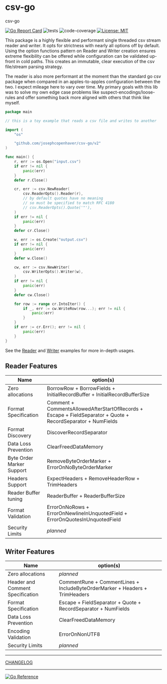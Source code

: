# csv-go

csv-go

[![Go Report Card](https://goreportcard.com/badge/github.com/josephcopenhaver/csv-go)](https://goreportcard.com/report/github.com/josephcopenhaver/csv-go/v2)
![tests](https://github.com/josephcopenhaver/csv-go/actions/workflows/tests.yaml/badge.svg)
![code-coverage](https://img.shields.io/badge/code_coverage-100%25-rgb%2852%2C208%2C88%29)
[![License: MIT](https://img.shields.io/badge/License-MIT-yellow.svg)](LICENSE)

This package is a highly flexible and performant single threaded csv stream reader and writer. It opts for strictness with nearly all options off by default. Using the option functions pattern on Reader and Writer creation ensures extreme flexibility can be offered while configuration can be validated up-front in cold paths. This creates an immutable, clear execution of the csv file/stream parsing strategy.

The reader is also more performant at the moment than the standard go csv package when compared in an apples-to-apples configuration between the two. I expect mileage here to vary over time. My primary goals with this lib was to solve my own edge case problems like suspect-encodings/loose-rules and offer something back more aligned with others that think like myself.

```go
package main

// this is a toy example that reads a csv file and writes to another

import (
	"os"

	"github.com/josephcopenhaver/csv-go/v2"
)

func main() {
	r, err := os.Open("input.csv")
	if err != nil {
		panic(err)
	}
	defer r.Close()

	cr, err := csv.NewReader(
		csv.ReaderOpts().Reader(r),
		// by default quotes have no meaning
		// so must be specified to match RFC 4180
		// csv.ReaderOpts().Quote('"'),
	)
	if err != nil {
		panic(err)
	}
	defer cr.Close()

	w, err := os.Create("output.csv")
	if err != nil {
		panic(err)
	}
	defer w.Close()

	cw, err := csv.NewWriter(
		csv.WriterOpts().Writer(w),
	)
	if err != nil {
		panic(err)
	}
	defer cw.Close()

	for row := range cr.IntoIter() {
		if _, err := cw.WriteRow(row...); err != nil {
			panic(err)
		}
	}
	if err := cr.Err(); err != nil {
		panic(err)
	}
}
```

See the [Reader](./internal/examples/reader/main.go) and [Writer](./internal/examples/writer/main.go) examples for more in-depth usages.

## Reader Features

| Name | option(s) |
| - | - |
| Zero allocations | BorrowRow + BorrowFields + InitialRecordBuffer + InitialRecordBufferSize |
| Format Specification | Comment + CommentsAllowedAfterStartOfRecords + Escape + FieldSeparator + Quote + RecordSeparator + NumFields |
| Format Discovery | DiscoverRecordSeparator |
| Data Loss Prevention | ClearFreedDataMemory |
| Byte Order Marker Support | RemoveByteOrderMarker + ErrorOnNoByteOrderMarker
| Headers Support | ExpectHeaders + RemoveHeaderRow + TrimHeaders |
| Reader Buffer tuning | ReaderBuffer + ReaderBufferSize |
| Format Validation | ErrorOnNoRows + ErrorOnNewlineInUnquotedField + ErrorOnQuotesInUnquotedField |
| Security Limits | *planned* |

## Writer Features

| Name | option(s) |
| - | - |
| Zero allocations | *planned* |
| Header and Comment Specification | CommentRune + CommentLines + IncludeByteOrderMarker + Headers + TrimHeaders|
| Format Specification | Escape + FieldSeparator + Quote + RecordSeparator + NumFields |
| Data Loss Prevention | ClearFreedDataMemory |
| Encoding Validation | ErrorOnNonUTF8 |
| Security Limits | *planned* |

---

[CHANGELOG](./docs/version/v2/CHANGELOG.md)

---

[![Go Reference](https://pkg.go.dev/badge/github.com/josephcopenhaver/csv-go/v2.svg)](https://pkg.go.dev/github.com/josephcopenhaver/csv-go/v2)
